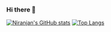 ### Hi there 👋

[![Niranjan's GitHub stats](https://github-readme-stats.vercel.app/api?username=niranjan-10)](https://github.com/niranjan-10)
[![Top Langs](https://github-readme-stats.vercel.app/api/top-langs/?username=niranjan-10)](https://github.com/niranjan-10)




<!--
**Niranjan-10/Niranjan-10** is a ✨ _special_ ✨ repository because its `README.md` (this file) appears on your GitHub profile.

Here are some ideas to get you started:

- 🔭 I’m currently working on ...
- 🌱 I’m currently learning ...
- 👯 I’m looking to collaborate on ...
- 🤔 I’m looking for help with ...
- 💬 Ask me about ...
- 📫 How to reach me: ...
- 😄 Pronouns: ...
- ⚡ Fun fact: ...
-->
